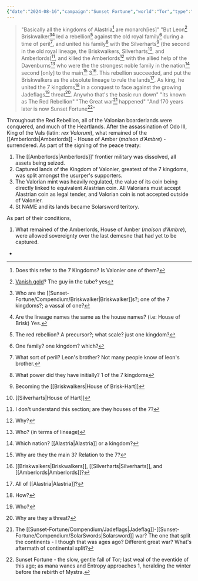```yaml
---
{"date":"2024-08-16","campaign":"Sunset Fortune","world":"Tor","type":"info","tags":["sf","info/world"],"icon":"FasNoteSticky","dg-publish":true,"permalink":"/sunset-fortune/compendium/20240816-t0940-the-red-rebellion/","dgPassFrontmatter":true,"created":"2024-08-22T23:03:14.973+09:30","updated":"2025-03-06T18:08:59.693+10:30"}
---
```


> "Basically all the kingdoms of Alastria[^1] are monarch\[ies\]"
> "But Leon[^2] Briskwalker[^3][^3.1] led a rebellion[^4] against the old royal family[^5] during a time of peril[^6], and united his family[^7] with the Silverharts[^a] (the second in the old royal lineage, the Briskwalkers, Silverharts[^b], and Amberlords)[^8], and killed the Amberlords[^9] with the allied help of the Davenburns[^10] who were the the strongest noble family in the nation[^11] second \[only] to the main[^13] 3[^12]. This rebellion succeeded, and put the Briskwalkers as the absolute lineage to rule the lands[^14]. As king, he united the 7 kingdoms[^15] in a conquest to face against the growing Jadeflags[^16] threat[^17]. Anywho that's the basic run down"
> "Its known as The Red Rebellion"
> "The Great war[^18] happened"
> "And 170 years later is now Sunset Fortune[^19]"

Throughout the Red Rebellion, all of the Valonian boarderlands were conquered, and much of the Heartlands.  After the assassination of Odo III, King of the Vals (latin: *rex Valorum*), what remained of the [[Amberlords\|Amberlords]] - House of Amber (*maison d'Ambre*) - surrendered.  As part of the signing of the peace treaty:
1. The [[Amberlords\|Amberlords]]' frontier military was dissolved, all assets being seized.
2. Captured lands of the Kingdom of Valonier, greatest of the 7 kingdoms, was split amongst the usurper's supporters.
3. The Valorian mint was heavily regulated, the value of its coin being directly linked to equivalent Alastrian coin.  All Valorians must accept Alastrian coin as legal tender, and Valorian coin is not accepted outside of Valonier.
4. St NAME and its lands became Solarsword teritory.

As part of their conditions,
1. What remained of the Amberlords, House of Amber (*maison d'Ambre*), were allowed sovereignty over the last demesne that had yet to be captured.




[^1]: Does this refer to the 7 Kingdoms?  Is Valonier one of them?
[^2]: [Vanish gold](Leon%20Briskwaler)?  The guy in the tube?
	yes
[^3]: Who are the [[Sunset-Fortune/Compendium/Briskwalker\|Briskwalker]]s?; one of the 7 kingdoms?; a vassal of one?
 - 
[^3.1]: Are the lineage names the same as the house names?  (i.e: House of Brisk)
	Yes.
[^4]: The red rebellion? A precursor?; what scale? just one kingdom?
[^5]: One family? one kingdom? which?
[^6]: What sort of peril?  Leon's brother?
	Not many people know of leon's brother.
[^7]: What power did they have initially?
	1 of the 7 kingdoms
[^8]: I don't understand this section; are they houses of the 7?
[^9]: Why?
[^10]: Who? (in terms of lineage)
[^11]: Which nation?  [[Alastria\|Alastria]] or a kingdom?
[^12]: [[Briskwalkers\|Briskwalkers]], [[Silverharts\|Silverharts]], and [[Amberlords\|Amberlords]]?
[^13]: Why are they the main 3?  Relation to the 7?
[^14]: All of [[Alastria\|Alastria]]?
[^15]: How?
[^16]: Who?
[^17]: Why are they a threat?
[^18]: The [[Sunset-Fortune/Compendium/Jadeflags\|Jadeflag]]-[[Sunset-Fortune/Compendium/SolarSwords\|Solarsword]] war?  The one that split the continents - I though that was ages ago?  Different great war?  What's aftermath of continental split?
[^19]: Sunset Fortune - the slow, gentle fall of Tor; last weal of the eventide of this age; as mana wanes and Entropy approaches 1, heralding the winter before the rebirth of Mystra.

[^a]: Becoming the [[Briskwalkers\|House of Brisk-Hart]]
[^b]: [[Silverharts\|House of Hart]]